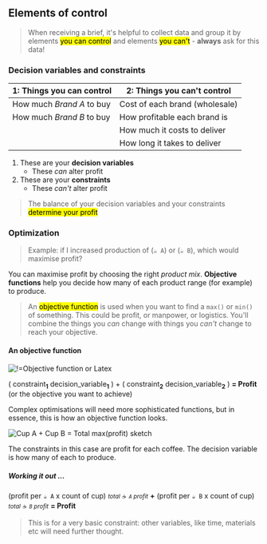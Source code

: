 ## Elements of control

> When receiving a brief, it's helpful to collect data and group it by elements <mark>you can control</mark> and elements <mark>you can't</mark> - <strong>always</strong> ask for this data!

### Decision variables and constraints

| **1:** Things you can control | **2:** Things you can't control |
|------------------------|--------------------------|
| How much <i>Brand A</i> to buy | Cost of each brand (wholesale) |
| How much <i>Brand B</i> to buy | How profitable each brand is |
| | How much it costs to deliver |
| | How long it takes to deliver |

1. These are your <b>decision variables</b>
    - These _can_ alter profit
2. These are your <b>constraints</b>
    - These _can't_ alter profit

> The balance of your decision variables and your constraints <mark>determine your profit</mark>


### Optimization

> Example: if I increased production of (`☕ A`) or (`☕ B`), which would maximise profit?

You can maximise profit by choosing the right <i>product mix</i>. <b>Objective functions</b> help you decide how many of each product range (for example) to produce.

> An <mark>objective function</mark> is used when you want to find a `max()` or `min()` of something. This could be profit, or manpower, or logistics. You'll combine the things you <i>can</i> change with things you <i>can't</i> change to reach your objective.

#### An objective function

![!=Objective function or Latex]()

( constraint<sub><b>1</b></sub> decision_variable<sub><b>1</b></sub> ) + ( constraint<sub><b>2</b></sub> decision_variable<sub><b>2</b></sub> )
**= Profit** (or the objective you want to achieve)

Complex optimisations will need more sophisticated functions, but in essence, this is how an objective function looks.

![Cup A + Cup B = Total max(profit) sketch]()

The constraints in this case are profit for each coffee. The decision variable is how many of each to produce.

##### Working it out ...

(profit per `☕ A` x count of cup) <small>_total `☕ A` profit_</small>
**+**
(profit per `☕ B` x count of cup) <small>_total `☕ B` profit_</small>
**= Profit**

> This is for a very basic constraint: other variables, like time, materials etc will need further thought.

